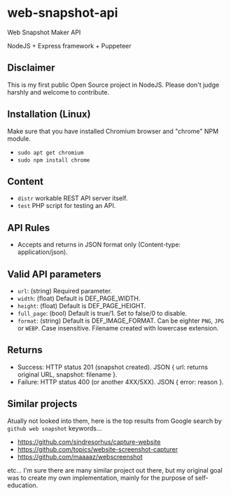 # web-snapshot-api
 Web Snapshot Maker API

NodeJS + Express framework + Puppeteer

## Disclaimer
This is my first public Open Source project in NodeJS. Please don't judge harshly and welcome to contribute.

## Installation (Linux)
Make sure that you have installed Chromium browser and "chrome" NPM module.
 * `sudo apt get chromium`
 * `sudo npm install chrome`

## Content
 * `distr` workable REST API server itself.
 * `test` PHP script for testing an API.

## API Rules
 * Accepts and returns in JSON format only (Content-type: application/json).

## Valid API parameters
 * `url`: (string) Required parameter.
 * `width`: (float) Default is DEF_PAGE_WIDTH.
 * `height`: (float) Default is DEF_PAGE_HEIGHT.
 * `full_page`: (bool) Default is true/1. Set to false/0 to disable.
 * `format`: (string) Default is DEF_IMAGE_FORMAT. Can be eighter `PNG`, `JPG` or `WEBP`. Case insensitive. Filename created with lowercase extension.

## Returns
 * Success: HTTP status 201 (snapshot created). JSON { url: returns original URL, snapshot: filename }.
 * Failure: HTTP status 400 (or another 4XX/5XX). JSON { error: reason }.

## Similar projects
Atually not looked into them, here is the top results from Google search by `github web snapshot` keywords...
 * https://github.com/sindresorhus/capture-website
 * https://github.com/topics/website-screenshot-capturer
 * https://github.com/maaaaz/webscreenshot

etc... I'm sure there are many similar project out there, but my original goal was to create my own implementation, mainly for the purpose of self-education.
